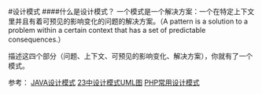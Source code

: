 
#设计模式
####什么是设计模式？
一个模式是一个解决方案：一个在特定上下文里并且有着可预见的影响变化的问题的解决方案。（A pattern is a solution to a problem within a certain context that has a set of predictable consequences.）

描述这四个部分（问题、上下文、可预见的影响变化、解决方案），你就有了一个模式。


参考：
[JAVA设计模式](http://blog.csdn.net/chenssy/article/category/1424118)
[23中设计模式UML图](http://www.cnblogs.com/beijiguangyong/archive/2010/11/15/2302807.html?plg_nld=1&plg_uin=1&plg_auth=1&plg_nld=1&plg_usr=1&plg_vkey=1&plg_dev=1#_Toc281750445)
[PHP常用设计模式](http://www.admin10000.com/document/7115.html)